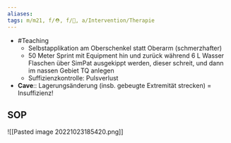 ```yaml
---
aliases: 
tags: m/m21, f/⛑️, f/🔪, a/Intervention/Therapie
---
```

- #Teaching 
	- Selbstapplikation am Oberschenkel statt Oberarm (schmerzhafter)
	- 50 Meter Sprint mit Equipment hin und zurück während 6 L Wasser Flaschen über SimPat ausgekippt werden, dieser schreit, und dann im nassen Gebiet TQ anlegen
	- Suffizienzkontrolle: Pulsverlust
- **Cave**:: Lagerungsänderung (insb. gebeugte Extremität strecken) = Insuffizienz!

## SOP
![[Pasted image 20221023185420.png]]